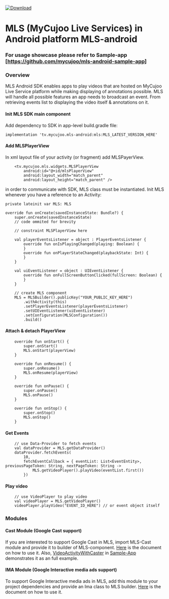 
 [ ![Download](https://api.bintray.com/packages/mycujoo/mls/tv.mycujoo.mls/images/download.svg) ](https://bintray.com/mycujoo/mls/tv.mycujoo.mls/_latestVersion)
# MLS (MyCujoo Live Services) in Android platform MLS-android

### For usage showcase please refer to Sample-app [https://github.com/mycujoo/mls-android-sample-app]

### Overview
MLS Android SDK enables apps to play videos that are hosted on MyCujoo Live Service platform while making displaying of annotations possible. MLS will handle all possible features an app needs to broadcast an event. From retrieving events list to displaying the video itself & annotations on it.


#### Init MLS SDK main component

Add dependency to SDK in app-level build.gradle file:

    implementation 'tv.mycujoo.mls-android:mls:MLS_LATEST_VERSION_HERE'
    
#### Add MLSPlayerView

In xml layout file of your activity (or fragment) add MLSPayerView. 

        <tv.mycujoo.mls.widgets.MLSPlayerView
            android:id="@+id/mlsPlayerView"
            android:layout_width="match_parent"
            android:layout_height="match_parent" />

in order to communicate with SDK, MLS class must be instantiated. Init MLS whenever you have a reference to an Activity:

    private lateinit var MLS: MLS
        
    override fun onCreate(savedInstanceState: Bundle?) {
        super.onCreate(savedInstanceState)
        // code ommited for brevity
        
        // constraint MLSPlayerView here

        val playerEventsListener = object : PlayerEventsListener {
            override fun onIsPlayingChanged(playing: Boolean) {
            }
            override fun onPlayerStateChanged(playbackState: Int) {
            }
        }

        val uiEventListener = object : UIEventListener {
            override fun onFullScreenButtonClicked(fullScreen: Boolean) {
            }
        }

        // create MLS component
        MLS = MLSBuilder().publicKey("YOUR_PUBLIC_KEY_HERE")
            .withActivity(this)
            .setPlayerEventsListener(playerEventsListener)
            .setUIEventListener(uiEventListener)
            .setConfiguration(MLSConfiguration())
            .build()
      

#### Attach & detach PlayerView

        override fun onStart() {
            super.onStart()
            MLS.onStart(playerView)
        }
    
        override fun onResume() {
            super.onResume()
            MLS.onResume(playerView)
        }
    
        override fun onPause() {
            super.onPause()
            MLS.onPause()
        }
    
        override fun onStop() {
            super.onStop()
            MLS.onStop()
        }
#### Get Events
        // use Data-Provider to fetch events
        val dataProvider = MLS.getDataProvider()
        dataProvider.fetchEvents(
            10,
            fetchEventCallback = { eventList: List<EventEntity>, previousPageToken: String, nextPageToken: String ->
                MLS.getVideoPlayer().playVideo(eventList.first())
            })


#### Play video

        // use VideoPlayer to play video
        val videoPlayer = MLS.getVideoPlayer()
        videoPlayer.playVideo("EVENT_ID_HERE") // or event object itself
        
       
      

### Modules
#### Cast Module (Google Cast support)
If you are interested to support Google Cast in MLS, import MLS-Cast module and provide it to builder of MLS-component.
[Here](https://github.com/mycujoo/mls-android/blob/master/cast/README.md) is the document on how to use it.
Also, [VideoActivityWithCaster](https://github.com/mycujoo/mls-android-sample-app/blob/master/app/src/main/java/tv/mycujoo/mlssampleapp/VideoActivityWithCaster.kt#L86) in [Sample-App](https://github.com/mycujoo/mls-android-sample-app) demonstrates it as an full example.

#### IMA Module (Google Interactive media ads support)
To support Google Interactive media ads in MLS, add this module to your project dependencies and provide an Ima class to MLS builder.
[Here](https://github.com/mycujoo/mls-android/blob/master/ima/README.md) is the document on how to use it.
